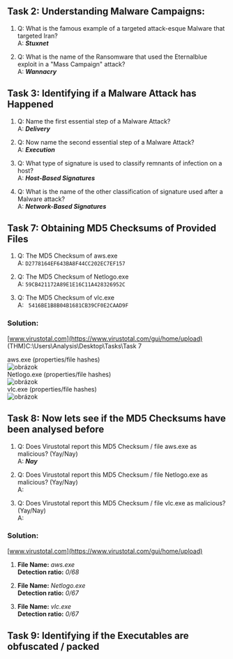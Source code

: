 ## Task 2: Understanding Malware Campaigns:
1. Q: What is the famous example of a targeted attack-esque Malware that targeted Iran?  
   A: ***Stuxnet***  
  
2. Q: What is the name of the Ransomware that used the Eternalblue exploit in a "Mass Campaign" attack?  
   A: <b>*Wannacry*</b>

## Task 3: Identifying if a Malware Attack has Happened 
1. Q: Name the first essential step of a Malware Attack?  
   A: <b>*Delivery*</b>  
  
2. Q: Now name the second essential step of a Malware Attack?  
   A: <b>*Execution*</b>  
  
3. Q: What type of signature is used to classify remnants of infection on a host?  
   A: <b>*Host-Based Signatures*</b>  
  
4. Q: What is the name of the other classification of signature used after a Malware attack?  
   A: <b>*Network-Based Signatures*</b>  
   
## Task 7: Obtaining MD5 Checksums of Provided Files 
1. Q: The MD5 Checksum of aws.exe  
   A: `D2778164EF643BA8F44CC202EC7EF157`
  
2. Q: The MD5 Checksum of Netlogo.exe  
   A: `59CB421172A89E1E16C11A428326952C`
  
3. Q: The MD5 Checksum of vlc.exe  
   A: ` 5416BE1B8B04B1681CB39CF0E2CAAD9F`
   
### Solution:
[www.virustotal.com](https://www.virustotal.com/gui/home/upload)  
(THM)C:\Users\Analysis\Desktop\Tasks\Task 7  
  
aws.exe (properties/file hashes)  
![obrázok](https://user-images.githubusercontent.com/86005993/154264647-96114c30-a596-4697-9dc1-f8e9606c77c5.png)  
Netlogo.exe (properties/file hashes)  
![obrázok](https://user-images.githubusercontent.com/86005993/154264906-e558bcda-5482-4fc0-a83c-3d52c42c2757.png)  
vlc.exe (properties/file hashes)  
![obrázok](https://user-images.githubusercontent.com/86005993/154265055-3f3d2de4-30b5-4ed3-b43a-f85b0a278b59.png)  

## Task 8: Now lets see if the MD5 Checksums have been analysed before 
1. Q: Does Virustotal report this MD5 Checksum / file aws.exe as malicious? (Yay/Nay)  
   A: ***Nay***  
  
2. Q: Does Virustotal report this MD5 Checksum / file Netlogo.exe as malicious? (Yay/Nay)  
   A:  
     
3. Q: Does Virustotal report this MD5 Checksum / file vlc.exe as malicious? (Yay/Nay)   
   A:   

### Solution:
[www.virustotal.com](https://www.virustotal.com/gui/home/upload)  
1. **File Name:** *aws.exe*  
   **Detection ratio:** *0/68*
  
2. **File Name:** *Netlogo.exe*  
   **Detection ratio:** *0/67*
  
3. **File Name:** *vlc.exe*  
   **Detection ratio:** *0/67*

## Task 9: Identifying if the Executables are obfuscated / packed 





